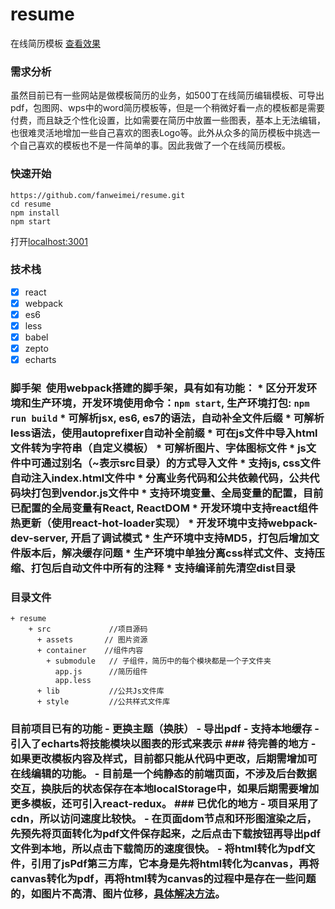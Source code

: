 resume
======

在线简历模板 [查看效果](https://www.fanweimei.com/resume/)

### 需求分析

虽然目前已有一些网站是做模板简历的业务，如500丁在线简历编辑模板、可导出pdf，包图网、wps中的word简历模板等，但是一个稍微好看一点的模板都是需要付费，而且缺乏个性化设置，比如需要在简历中放置一些图表，基本上无法编辑，也很难灵活地增加一些自己喜欢的图表Logo等。此外从众多的简历模板中挑选一个自己喜欢的模板也不是一件简单的事。因此我做了一个在线简历模板。

### 快速开始

```
https://github.com/fanweimei/resume.git
cd resume
npm install
npm start
```

打开[localhost:3001](http://www.localhost:3001)

### 技术栈

-	[x] react
-	[x] webpack
-	[x] es6
-	[x] less
-	[x] babel
-	[x] zepto
-	[x] echarts

### 脚手架  使用webpack搭建的脚手架，具有如有功能： * 区分开发环境和生产环境，开发环境使用命令：`npm start`, 生产环境打包: `npm run build` * 可解析jsx, es6, es7的语法，自动补全文件后缀 * 可解析less语法，使用autoprefixer自动补全前缀 * 可在js文件中导入html文件转为字符串（自定义模板） * 可解析图片、字体图标文件 * js文件中可通过别名（~表示src目录）的方式导入文件 * 支持js, css文件自动注入index.html文件中 * 分离业务代码和公共依赖代码，公共代码块打包到vendor.js文件中 * 支持环境变量、全局变量的配置，目前已配置的全局变量有React, ReactDOM * 开发环境中支持react组件热更新（使用react-hot-loader实现） * 开发环境中支持webpack-dev-server, 开启了调试模式 * 生产环境中支持MD5，打包后增加文件版本后，解决缓存问题 * 生产环境中单独分离css样式文件、支持压缩、打包后自动文件中所有的注释 * 支持编译前先清空dist目录

### 目录文件

```
+ resume
    + src             //项目源码
      + assets       // 图片资源
      + container    //组件内容
        + submodule   // 子组件，简历中的每个模块都是一个子文件夹
          app.js      //简历组件
          app.less
      + lib           //公共Js文件库
      + style         //公共样式文件库
```

### 目前项目已有的功能 - 更换主题（换肤） - 导出pdf - 支持本地缓存 - 引入了echarts将技能模块以图表的形式来表示 ### 待完善的地方 - 如果更改模板内容及样式，目前都只能从代码中更改，后期需增加可在线编辑的功能。 - 目前是一个纯静态的前端页面，不涉及后台数据交互，换肤后的状态保存在本地localStorage中，如果后期需要增加更多模板，还可引入react-redux。 ### 已优化的地方 - 项目采用了cdn，所以访问速度比较快。 - 在页面dom节点和环形图渲染之后，先预先将页面转化为pdf文件保存起来，之后点击下载按钮再导出pdf文件到本地，所以点击下载简历的速度很快。 - 将html转化为pdf文件，引用了jsPdf第三方库，它本身是先将html转化为canvas，再将canvas转化为pdf，再将html转为canvas的过程中是存在一些问题的，如图片不高清、图片位移，[具体解决方法](https://segmentfault.com/a/1190000007707209)。
